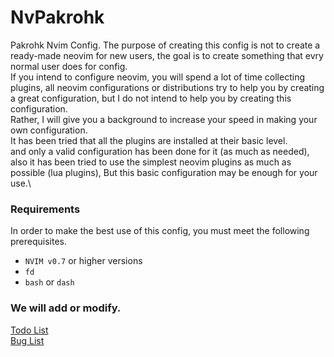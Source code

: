 # NvPakrohk
Pakrohk Nvim Config.
The purpose of creating this config is not to create a ready-made neovim for new users, the goal is to create something that evry normal user does for config.\
If you intend to configure neovim, you will spend a lot of time collecting plugins, all neovim configurations or distributions try to help you by creating a great configuration, but I do not intend to help you by creating this configuration.\
Rather, I will give you a background to increase your speed in making your own configuration.\
It has been tried that all the plugins are installed at their basic level.\
and only a valid configuration has been done for it (as much as needed), also it has been tried to use the simplest neovim plugins as much as possible (lua plugins), But this basic configuration may be enough for your use.\


### Requirements

 In order to make the best use of this config, you must meet the following prerequisites.

* `NVIM v0.7` or higher versions 
* `fd`
* `bash` or `dash`


### We will add or modify.

[Todo List](https://github.com/orgs/Pakrohk-DotFiles/projects/1/views/1)\
[Bug List](https://github.com/orgs/Pakrohk-DotFiles/projects/2/views/1)

